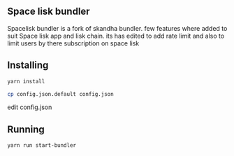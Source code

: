 ## Space lisk bundler

Spacelisk bundler is a fork of skandha bundler. few features where added to suit Space lisk app and lisk chain.
its has edited to add rate limit and also to limit users by there subscription on space lisk

## Installing

```bash
yarn install
```

```bash
cp config.json.default config.json
```
edit config.json


## Running

```bash
yarn run start-bundler
```